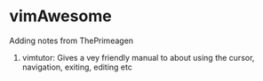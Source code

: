 # vimAwesome
Adding notes from ThePrimeagen

1. vimtutor: Gives a vey friendly manual to about using the cursor, navigation, exiting, editing etc
